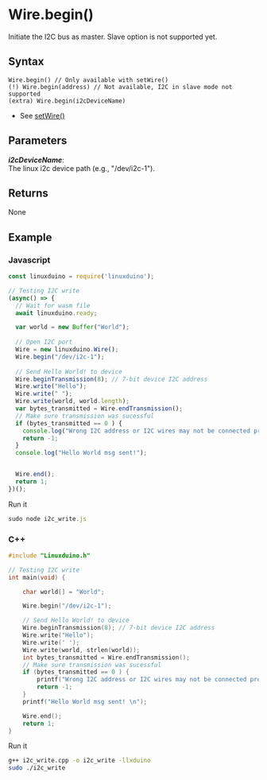 # Wire.begin()
Initiate the I2C bus as master. Slave option is not supported yet.  

## Syntax 
```
Wire.begin() // Only available with setWire()
(!) Wire.begin(address) // Not available, I2C in slave mode not supported
(extra) Wire.begin(i2cDeviceName)
```
* See [setWire()](/i2c/getset)

## Parameters 

***i2cDeviceName***:    
The linux i2c device path (e.g., "/dev/i2c-1").

## Returns 
None

## Example

### Javascript 
```js
const linuxduino = require('linuxduino');

// Testing I2C write
(async() => {
  // Wait for wasm file
  await linuxduino.ready;

  var world = new Buffer("World");
  
  // Open I2C port
  Wire = new linuxduino.Wire();
  Wire.begin("/dev/i2c-1");
  
  // Send Hello World! to device
  Wire.beginTransmission(8); // 7-bit device I2C address
  Wire.write("Hello");
  Wire.write(" ");
  Wire.write(world, world.length);
  var bytes_transmitted = Wire.endTransmission();
  // Make sure transmission was sucessful
  if (bytes_transmitted == 0 ) {
    console.log("Wrong I2C address or I2C wires may not be connected properly");
    return -1;
  }
  console.log("Hello World msg sent!");


  Wire.end();
  return 1;
})();
```

Run it
```js
sudo node i2c_write.js
```

### C++
```cpp
#include "Linuxduino.h"

// Testing I2C write
int main(void) {

    char world[] = "World";

    Wire.begin("/dev/i2c-1");

    // Send Hello World! to device
    Wire.beginTransmission(8); // 7-bit device I2C address
    Wire.write("Hello");
    Wire.write(' ');
    Wire.write(world, strlen(world));
    int bytes_transmitted = Wire.endTransmission();
    // Make sure transmission was sucessful
    if (bytes_transmitted == 0 ) {
    	printf("Wrong I2C address or I2C wires may not be connected properly\n");
    	return -1;
    }
    printf("Hello World msg sent! \n");

    Wire.end();
    return 1;
}
```

Run it
```sh
g++ i2c_write.cpp -o i2c_write -llxduino
sudo ./i2c_write
```